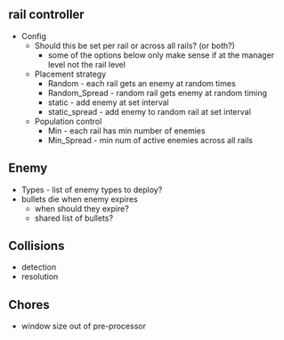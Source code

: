 ## rail controller
* Config
  * Should this be set per rail or across all rails? (or both?)
    * some of the options below only make sense if at the manager level not the rail level
  * Placement strategy
    * Random - each rail gets an enemy at random times
    * Random_Spread - random rail gets enemy at random timing
    * static - add enemy at set interval
    * static_spread - add enemy to random rail at set interval
  * Population control
    * Min - each rail has min number of enemies
    * Min_Spread - min num of active enemies across all rails

## Enemy
* Types - list of enemy types to deploy?
* bullets die when enemy expires
  * when should they expire?
  * shared list of bullets?

## Collisions
* detection
* resolution

## Chores
* window size out of pre-processor
